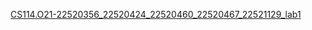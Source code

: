 [CS114.O21-22520356_22520424_22520460_22520467_22521129_lab1](https://github.com/lhgiang040504/CS114.O21.git)
